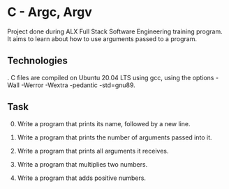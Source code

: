 # C - Argc, Argv

Project done during ALX Full Stack Software Engineering training program. It aims to learn about how to use arguments passed to a program.

## Technologies

. C files are compiled on Ubuntu 20.04 LTS using gcc, using the options -Wall -Werror -Wextra -pedantic -std=gnu89.

## Task
0. Write a program that prints its name, followed by a new line.

1. Write a program that prints the number of arguments passed into it.

2. Write a program that prints all arguments it receives.

3. Write a program that multiplies two numbers.

4. Write a program that adds positive numbers.
